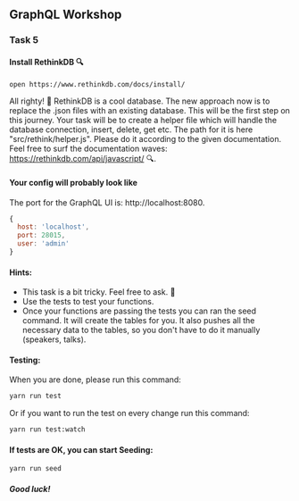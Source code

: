 ## GraphQL Workshop

### Task 5

#### Install RethinkDB 🔍
```bash
open https://www.rethinkdb.com/docs/install/
```

All righty! 🚀 RethinkDB is a cool database. The new approach now is to replace the .json files with an existing database. This will be the first step on this journey. Your task will be to create a helper file which will handle the database connection, insert, delete, get etc. The path for it is here "src/rethink/helper.js". Please do it according to the given documentation. Feel free to surf the documentation waves: https://rethinkdb.com/api/javascript/ 🔍.

#### Your config will probably look like
The port for the GraphQL UI is: http://localhost:8080.
```javascript
{
  host: 'localhost',
  port: 28015,
  user: 'admin'
}
```

#### Hints:
- This task is a bit tricky. Feel free to ask. 🙋
- Use the tests to test your functions.
- Once your functions are passing the tests you can ran the seed command. It will create the tables for you. It also pushes all the necessary data to the tables, so you don't have to do it manually (speakers, talks).


#### Testing:
When you are done, please run this command:

```bash
yarn run test
```

Or if you want to run the test on every change run this command:

```bash
yarn run test:watch
```

#### If tests are OK, you can start Seeding:
```bash
yarn run seed
```

##### Good luck!

